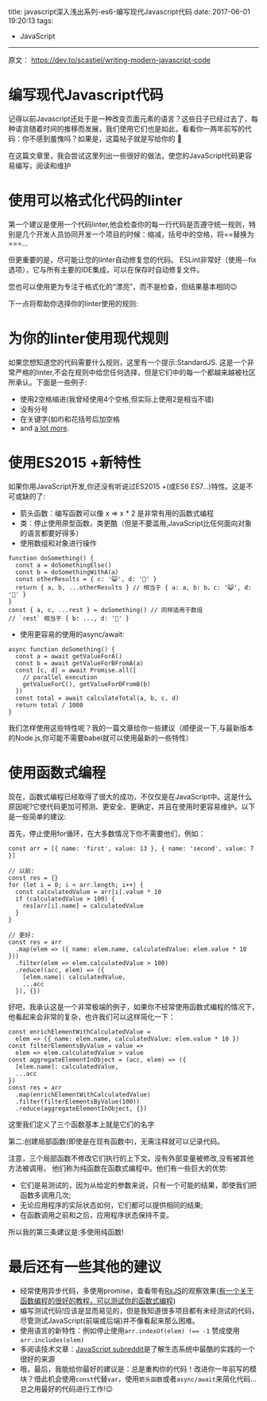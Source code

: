 title: javascript深入浅出系列-es6-编写现代Javascript代码
date: 2017-06-01 19:20:13
tags:
- JavaScript
---

原文： https://dev.to/scastiel/writing-modern-javascript-code

# 编写现代Javascript代码

记得以前Javascript还处于是一种改变页面元素的语言？这些日子已经过去了，每种语言随着时间的推移而发展，我们使用它们也是如此，看看你一两年前写的代码：你不感到羞愧吗？如果是，这篇帖子就是写给你的
🙂

在这篇文章里，我会尝试这里列出一些很好的做法，使您的JavaScript代码更容易编写，阅读和维护

# 使用可以格式化代码的linter

第一个建议是使用一个代码linter,他会检查你的每一行代码是否遵守统一规则，特别是几个开发人员协同开发一个项目的时候：缩减，括号中的空格，将==替换为===...

但更重要的是，尽可能让您的linter自动修复您的代码。 ESLint非常好（使用--fix选项），它与所有主要的IDE集成，可以在保存时自动修复文件。

您也可以使用更为专注于格式化的“漂亮”，而不是检查，但结果基本相同😉

下一点将帮助你选择你的linter使用的规则:

# 为你的linter使用现代规则

如果您想知道您的代码需要什么规则，这里有一个提示:StandardJS. 
这是一个非常严格的linter,不会在规则中给您任何选择，但是它们中的每一个都越来越被社区所承认。下面是一些例子:

* 使用2空格缩进(我曾经使用4个空格,但实际上使用2是相当不错)
* 没有分号
* 在关键字(如if)和花括号后加空格
* and [a lot more](https://standardjs.com/rules-zhcn.html).

# 使用ES2015 +新特性

如果你用JavaScript开发,你还没有听说过ES2015 +(或ES6 ES7…)特性。这是不可或缺的了:

* 箭头函数：编写函数可以像 x => x * 2 是非常有用的函数式编程
* 类：停止使用原型函数，类更酷（但是不要滥用,JavaScript比任何面向对象的语言都要好得多）
* 使用数组和对象进行操作

```
function doSomething() {
  const a = doSomethingElse()
  const b = doSomethingWithA(a)
  const otherResults = { c: '😺', d: '🐶' }
  return { a, b, ...otherResults } // 相当于 { a: a, b: b，c: '😺', d: '🐶' }
}
const { a, c, ...rest } = doSomething() // 同样适用于数组
// `rest` 相当于 { b: ..., d: '🐶' }
```

* 使用更容易的使用的async/await:

```
async function doSomething() {
  const a = await getValueForA()
  const b = await getValueForBFromA(a)
  const [c, d] = await Promise.all([
    // parallel execution
    getValueForC(), getValueForDFromB(b)
  ])
  const total = await calculateTotal(a, b, c, d)
  return total / 1000
}
```

我们怎样使用这些特性呢？我的一篇文章给你一些建议（顺便说一下,与最新版本的Node.js,你可能不需要babel就可以使用最新的一些特性）

# 使用函数式编程

现在，函数式编程已经取得了很大的成功，不仅仅是在JavaScript中。这是什么原因呢?它使代码更加可预测、更安全、更确定，并且在使用时更容易维护。以下是一些简单的建议:

首先，停止使用for循环，在大多数情况下你不需要他们，例如：

```
const arr = [{ name: 'first', value: 13 }, { name: 'second', value: 7 }]

// 以前:
const res = {}
for (let i = 0; i < arr.length; i++) {
  const calculatedValue = arr[i].value * 10
  if (calculatedValue > 100) {
    res[arr[i].name] = calculatedValue
  }
}

// 更好:
const res = arr
  .map(elem => ({ name: elem.name, calculatedValue: elem.value * 10 }))
  .filter(elem => elem.calculatedValue > 100)
  .reduce((acc, elem) => ({
    [elem.name]: calculatedValue,
    ...acc
  }), {})
```

好吧，我承认这是一个非常极端的例子，如果你不经常使用函数式编程的情况下，他看起来会非常的复杂，也许我们可以这样简化一下：

```
const enrichElementWithCalculatedValue =
  elem => ({ name: elem.name, calculatedValue: elem.value * 10 })
const filterElementsByValue = value =>
  elem => elem.calculatedValue > value
const aggregateElementInObject = (acc, elem) => ({
  [elem.name]: calculatedValue,
  ...acc
})
const res = arr
  .map(enrichElementWithCalculatedValue)
  .filter(filterElementsByValue(100))
  .reduce(aggregateElementInObject, {})
```

这里我们定义了三个函数基本上就是它们的名字

第二:创建局部函数(即使是在现有函数中)，无需注释就可以记录代码。

注意，三个局部函数不修改它们执行的上下文。没有外部变量被修改,没有被其他方法被调用，
他们称为纯函数在函数式编程中。他们有一些巨大的优势:

* 它们是易测试的，因为从给定的参数来说，只有一个可能的结果，即使我们把函数多调用几次;
* 无论应用程序的实际状态如何，它们都可以提供相同的结果;
* 在函数调用之前和之后，应用程序状态保持不变。

所以我的第三条建议是:多使用纯函数!

# 最后还有一些其他的建议

* 经常使用异步代码，多使用promise，查看带有[RxJS](http://reactivex.io/rxjs/)的观察效果([有一个关于函数编程的很好的教程，可以测试你的函数式编程](http://reactivex.io/learnrx/))
* 编写测试代码!应该是显而易见的，但是我知道很多项目都有未经测试的代码，尽管测试JavaScript(前端或后端)并不像看起来那么困难。
* 使用语言的新特性：例如停止使用`arr.indexOf(elem) !== -1` 赞成使用`arr.includes(elem)`
* 多阅读技术文章：[JavaScript subreddit](https://www.reddit.com/r/javascript/)是了解生态系统中最酷的实践的一个很好的来源
* 哦，最后，我能给你最好的建议是：总是重构你的代码！改进你一年前写的模块？借此机会使用`const`代替`var`，使用`箭头函数`或者`async/await`来简化代码...总之用最好的代码进行工作!😉


